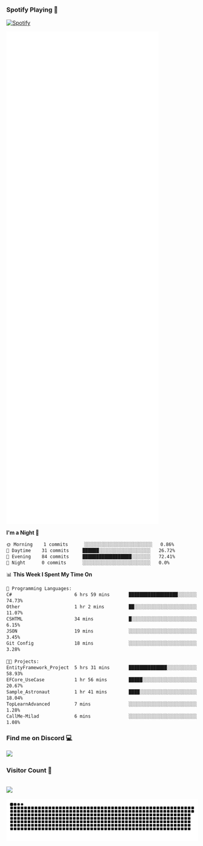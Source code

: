 ### Spotify Playing 🎵
[![Spotify](https://spotify-livestats-callme-milad.vercel.app/api/spotify)](https://open.spotify.com/user/314mrt6dxn5cqoxklh3thbwlr6by)

<img align="center" src="/github-metrics.svg" alt="Metrics" width="400">

<!--START_SECTION:waka-->
**I'm a Night 🦉** 

```text
🌞 Morning    1 commits      ░░░░░░░░░░░░░░░░░░░░░░░░░   0.86% 
🌆 Daytime    31 commits     ██████░░░░░░░░░░░░░░░░░░░   26.72% 
🌃 Evening    84 commits     ██████████████████░░░░░░░   72.41% 
🌙 Night      0 commits      ░░░░░░░░░░░░░░░░░░░░░░░░░   0.0%

```


📊 **This Week I Spent My Time On** 

```text
💬 Programming Languages: 
C#                       6 hrs 59 mins       ██████████████████░░░░░░░   74.73% 
Other                    1 hr 2 mins         ██░░░░░░░░░░░░░░░░░░░░░░░   11.07% 
CSHTML                   34 mins             █░░░░░░░░░░░░░░░░░░░░░░░░   6.15% 
JSON                     19 mins             ░░░░░░░░░░░░░░░░░░░░░░░░░   3.45% 
Git Config               18 mins             ░░░░░░░░░░░░░░░░░░░░░░░░░   3.28%

🐱‍💻 Projects: 
EntityFramework_Project  5 hrs 31 mins       ██████████████░░░░░░░░░░░   58.93% 
EFCore_UseCase           1 hr 56 mins        █████░░░░░░░░░░░░░░░░░░░░   20.67% 
Sample_Astronaut         1 hr 41 mins        ████░░░░░░░░░░░░░░░░░░░░░   18.04% 
TopLearnAdvanced         7 mins              ░░░░░░░░░░░░░░░░░░░░░░░░░   1.28% 
CallMe-Milad             6 mins              ░░░░░░░░░░░░░░░░░░░░░░░░░   1.08%

```


<!--END_SECTION:waka-->

### Find me on Discord 💻
<a href="https://discord.gg/t35EjYprS6" rel="nofollow"> 
  <img src="https://discord.c99.nl/widget/theme-3/977957889358573609.png" data-canonical-src="https://discord.c99.nl/widget/theme-3/977957889358573609.png" style="max-width: 100%;"></a>

### Visitor Count 🔢
<p align="left"> 
  <br>
  <img src="https://profile-counter.glitch.me/callme-devil/count.svg" />
</p>

<img src="https://github.com/callme-devil/callme-devil/blob/output/github-contribution-grid-snake.svg" alt="snake" style="max-width: 100%;">
